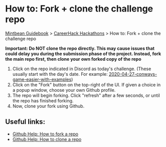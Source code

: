 # How to: Fork + clone the challenge repo

[Mintbean Guidebook](/guidebook) > [CareerHack Hackathons](/guidebook/careerhack-hackathons) > How to: Fork + clone the challenge repo

**Important: Do NOT clone the repo directly. This may cause issues that could delay you during the submission phase of the project. Instead, fork the main repo first, then clone your own forked copy of the repo**

1. Click on the repo indicated in Discord as today's challenge. (These usually start with the day's date. For example: [2020-04-27-conways-game-easier-with-examples](https://github.com/MintbeanHackathons/2020-04-27-conways-game-easier-with-examples))
1. Click on the "Fork" button on the top-right of the UI. If given a choice in a popup window, choose your own Github profile.
1. The repo will begin forking. Click "refresh" after a few seconds, or until the repo has finished forking.
1. Now, clone your fork using Github.

## Useful links:

* [Github Help: How to fork a repo](https://help.github.com/en/github/getting-started-with-github/fork-a-repo)
* [Github Help: How to clone a repo](https://help.github.com/en/github/creating-cloning-and-archiving-repositories/cloning-a-repository)
